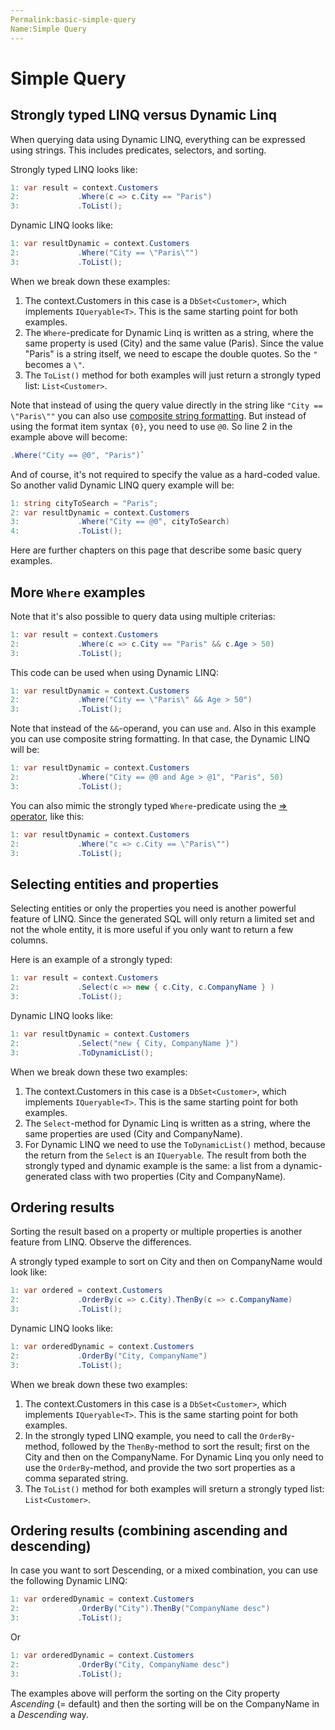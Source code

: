 ```yaml
---
Permalink:basic-simple-query
Name:Simple Query
---
```


# Simple Query

## Strongly typed LINQ versus Dynamic Linq

When querying data using Dynamic LINQ, everything can be expressed using strings. This includes predicates, selectors, and sorting.

Strongly typed LINQ looks like:

```csharp
1: var result = context.Customers
2:             .Where(c => c.City == "Paris")
3:             .ToList();
```

Dynamic LINQ looks like:

```csharp
1: var resultDynamic = context.Customers
2:             .Where("City == \"Paris\"")
3:             .ToList();
```

When we break down these examples:

1. The context.Customers in this case is a `DbSet<Customer>`, which implements `IQueryable<T>`. This is the same starting point for both examples.
2. The `Where`-predicate for Dynamic Linq is written as a string, where the same property is used (City) and the same value (Paris).
Since the value "Paris" is a string itself, we need to escape the double quotes. So the `"` becomes a `\"`.
3. The `ToList()` method for both examples will just return a strongly typed list: `List<Customer>`.

Note that instead of using the query value directly in the string like `"City == \"Paris\""` you can also use [composite string formatting](https://docs.microsoft.com/en-us/dotnet/standard/base-types/composite-formatting). But instead of using the format item syntax `{0}`, you need to use `@0`. So line 2 in the example above will become:

```csharp
.Where("City == @0", "Paris")`
```

And of course, it's not required to specify the value as a hard-coded value. So another valid Dynamic LINQ query example will be:

```csharp
1: string cityToSearch = "Paris";
2: var resultDynamic = context.Customers
3:             .Where("City == @0", cityToSearch)
4:             .ToList();
```

Here are further chapters on this page that describe some basic query examples.

## More `Where` examples

Note that it's also possible to query data using multiple criterias: 

```csharp
1: var result = context.Customers
2:             .Where(c => c.City == "Paris" && c.Age > 50)
3:             .ToList();
```

This code can be used when using Dynamic LINQ:

```csharp
1: var resultDynamic = context.Customers
2:             .Where("City == \"Paris\" && Age > 50")
3:             .ToList();
```

Note that instead of the `&&`-operand, you can use `and`. Also in this example you can use composite string formatting. In that case, the Dynamic LINQ will be:

```csharp
1: var resultDynamic = context.Customers
2:             .Where("City == @0 and Age > @1", "Paris", 50)
3:             .ToList();
```

You can also mimic the strongly typed `Where`-predicate using the [=> operator](https://docs.microsoft.com/en-us/dotnet/csharp/language-reference/operators/lambda-operator), like this:

```csharp
1: var resultDynamic = context.Customers
2:             .Where("c => c.City == \"Paris\"")
3:             .ToList();
```

## Selecting entities and properties

Selecting entities or only the properties you need is another powerful feature of LINQ. Since the generated SQL will only return a limited set and not the whole entity, it is more useful if you only want to return a few columns.

Here is an example of a strongly typed:

```csharp
1: var result = context.Customers
2:             .Select(c => new { c.City, c.CompanyName } )
3:             .ToList();
```

Dynamic LINQ looks like:

```csharp
1: var resultDynamic = context.Customers
2:             .Select("new { City, CompanyName }")
3:             .ToDynamicList();
```

When we break down these two examples:

1. The context.Customers in this case is a `DbSet<Customer>`, which implements `IQueryable<T>`. This is the same starting point for both examples.
2. The `Select`-method for Dynamic Linq is written as a string, where the same properties are used (City and CompanyName).
3. For Dynamic LINQ we need to use the `ToDynamicList()` method, because the return from the `Select` is an `IQueryable`. The result from both the strongly typed and dynamic example is the same: a list from a dynamic-generated class with two properties (City and CompanyName).

## Ordering results

Sorting the result based on a property or multiple properties is another feature from LINQ. Observe the differences.

A strongly typed example to sort on City and then on CompanyName would look like:

```csharp
1: var ordered = context.Customers
2:             .OrderBy(c => c.City).ThenBy(c => c.CompanyName)
3:             .ToList();
```

Dynamic LINQ looks like:

```csharp
1: var orderedDynamic = context.Customers
2:             .OrderBy("City, CompanyName")
3:             .ToList();
```

When we break down these two examples:

1. The context.Customers in this case is a `DbSet<Customer>`, which implements `IQueryable<T>`. This is the same starting point for both examples.
2. In the strongly typed LINQ example, you need to call the `OrderBy`-method, followed by the `ThenBy`-method to sort the result; first on the City and then on the CompanyName.
For Dynamic Linq you only need to use the `OrderBy`-method, and provide the two sort properties as a comma separated string.
3. The `ToList()` method for both examples will sreturn a strongly typed list: `List<Customer>`.

## Ordering results (combining ascending and descending)

In case you want to sort Descending, or a mixed combination, you can use the following Dynamic LINQ:

```csharp
1: var orderedDynamic = context.Customers
2:             .OrderBy("City").ThenBy("CompanyName desc")
3:             .ToList();
```

Or

```csharp
1: var orderedDynamic = context.Customers
2:             .OrderBy("City, CompanyName desc")
3:             .ToList();
```

The examples above will perform the sorting on the City property *Ascending* (= default) and then the sorting will be on the CompanyName in a *Descending* way.

